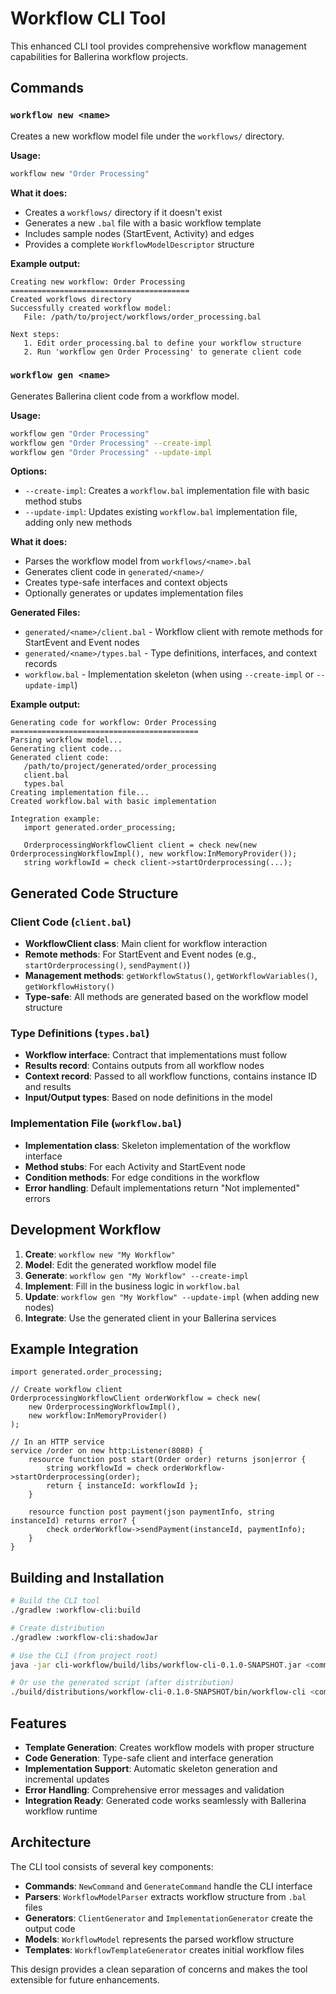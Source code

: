 # Workflow CLI Tool

This enhanced CLI tool provides comprehensive workflow management capabilities for Ballerina workflow projects.

## Commands

### `workflow new <name>`
Creates a new workflow model file under the `workflows/` directory.

**Usage:**
```bash
workflow new "Order Processing"
```

**What it does:**
- Creates a `workflows/` directory if it doesn't exist
- Generates a new `.bal` file with a basic workflow template
- Includes sample nodes (StartEvent, Activity) and edges
- Provides a complete `WorkflowModelDescriptor` structure

**Example output:**
```
Creating new workflow: Order Processing
========================================
Created workflows directory
Successfully created workflow model:
   File: /path/to/project/workflows/order_processing.bal

Next steps:
   1. Edit order_processing.bal to define your workflow structure
   2. Run 'workflow gen Order Processing' to generate client code
```

### `workflow gen <name>`
Generates Ballerina client code from a workflow model.

**Usage:**
```bash
workflow gen "Order Processing"
workflow gen "Order Processing" --create-impl
workflow gen "Order Processing" --update-impl
```

**Options:**
- `--create-impl`: Creates a `workflow.bal` implementation file with basic method stubs
- `--update-impl`: Updates existing `workflow.bal` implementation file, adding only new methods

**What it does:**
- Parses the workflow model from `workflows/<name>.bal`
- Generates client code in `generated/<name>/`
- Creates type-safe interfaces and context objects
- Optionally generates or updates implementation files

**Generated Files:**
- `generated/<name>/client.bal` - Workflow client with remote methods for StartEvent and Event nodes
- `generated/<name>/types.bal` - Type definitions, interfaces, and context records
- `workflow.bal` - Implementation skeleton (when using `--create-impl` or `--update-impl`)

**Example output:**
```
Generating code for workflow: Order Processing
==========================================
Parsing workflow model...
Generating client code...
Generated client code:
   /path/to/project/generated/order_processing
   client.bal
   types.bal
Creating implementation file...
Created workflow.bal with basic implementation

Integration example:
   import generated.order_processing;

   OrderprocessingWorkflowClient client = check new(new OrderprocessingWorkflowImpl(), new workflow:InMemoryProvider());
   string workflowId = check client->startOrderprocessing(...);
```

## Generated Code Structure

### Client Code (`client.bal`)
- **WorkflowClient class**: Main client for workflow interaction
- **Remote methods**: For StartEvent and Event nodes (e.g., `startOrderprocessing()`, `sendPayment()`)
- **Management methods**: `getWorkflowStatus()`, `getWorkflowVariables()`, `getWorkflowHistory()`
- **Type-safe**: All methods are generated based on the workflow model structure

### Type Definitions (`types.bal`)
- **Workflow interface**: Contract that implementations must follow
- **Results record**: Contains outputs from all workflow nodes
- **Context record**: Passed to all workflow functions, contains instance ID and results
- **Input/Output types**: Based on node definitions in the model

### Implementation File (`workflow.bal`)
- **Implementation class**: Skeleton implementation of the workflow interface
- **Method stubs**: For each Activity and StartEvent node
- **Condition methods**: For edge conditions in the workflow
- **Error handling**: Default implementations return "Not implemented" errors

## Development Workflow

1. **Create**: `workflow new "My Workflow"`
2. **Model**: Edit the generated workflow model file
3. **Generate**: `workflow gen "My Workflow" --create-impl`
4. **Implement**: Fill in the business logic in `workflow.bal`
5. **Update**: `workflow gen "My Workflow" --update-impl` (when adding new nodes)
6. **Integrate**: Use the generated client in your Ballerina services

## Example Integration

```ballerina
import generated.order_processing;

// Create workflow client
OrderprocessingWorkflowClient orderWorkflow = check new(
    new OrderprocessingWorkflowImpl(), 
    new workflow:InMemoryProvider()
);

// In an HTTP service
service /order on new http:Listener(8080) {
    resource function post start(Order order) returns json|error {
        string workflowId = check orderWorkflow->startOrderprocessing(order);
        return { instanceId: workflowId };
    }
    
    resource function post payment(json paymentInfo, string instanceId) returns error? {
        check orderWorkflow->sendPayment(instanceId, paymentInfo);
    }
}
```

## Building and Installation

```bash
# Build the CLI tool
./gradlew :workflow-cli:build

# Create distribution
./gradlew :workflow-cli:shadowJar

# Use the CLI (from project root)
java -jar cli-workflow/build/libs/workflow-cli-0.1.0-SNAPSHOT.jar <command>

# Or use the generated script (after distribution)
./build/distributions/workflow-cli-0.1.0-SNAPSHOT/bin/workflow-cli <command>
```

## Features

- **Template Generation**: Creates workflow models with proper structure
- **Code Generation**: Type-safe client and interface generation
- **Implementation Support**: Automatic skeleton generation and incremental updates
- **Error Handling**: Comprehensive error messages and validation
- **Integration Ready**: Generated code works seamlessly with Ballerina workflow runtime

## Architecture

The CLI tool consists of several key components:

- **Commands**: `NewCommand` and `GenerateCommand` handle the CLI interface
- **Parsers**: `WorkflowModelParser` extracts workflow structure from `.bal` files
- **Generators**: `ClientGenerator` and `ImplementationGenerator` create the output code
- **Models**: `WorkflowModel` represents the parsed workflow structure
- **Templates**: `WorkflowTemplateGenerator` creates initial workflow files

This design provides a clean separation of concerns and makes the tool extensible for future enhancements.